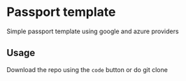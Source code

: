 # Passport template

Simple passport template using google and azure providers

## Usage

Download the repo using the `code` button or do git clone


